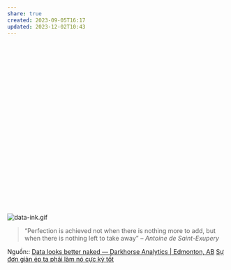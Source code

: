```yaml
---
share: true
created: 2023-09-05T16:17
updated: 2023-12-02T10:43
---
```

<div class="deck-embed js-deck-embed" style="aspect-ratio:1024/768;" data-ratio="1.3333333333333333" data-state="processed"><div class="speakerdeck-embed" data-title="false" data-skip-resize="true" data-id="87bb9f00ec1e01308020727faa1f9e72" data-name="Remove to Improve (the data-ink ratio)" data-ratio="1.3333333333333333" data-host="speakerdeck.com"></div></div>

![data-ink.gif](https://images.squarespace-cdn.com/content/v1/56713bf4dc5cb41142f28d1f/1450306653111-70K5IT30R69NWPDIE1ZJ/data-ink.gif?format=2500w)
> “Perfection is achieved not when there is nothing more to add, but when there is nothing left to take away” _– Antoine de Saint-Exupery_

Nguồn:: [Data looks better naked — Darkhorse Analytics | Edmonton, AB](https://www.darkhorseanalytics.com/blog/data-looks-better-naked/)
[Sự đơn giản ép ta phải làm nó cực kỳ tốt](../../../Qu%E1%BA%A3n%20l%C3%BD%20d%E1%BB%B1%20%C3%A1n,%20ph%C3%A1t%20tri%E1%BB%83n%20s%E1%BA%A3n%20ph%E1%BA%A9m,%20x%C3%A2y%20d%E1%BB%B1ng%20t%E1%BB%95%20ch%E1%BB%A9c/Th%C3%A0nh%20l%E1%BA%ADp%20d%E1%BB%B1%20%C3%A1n/Startup/S%E1%BB%B1%20%C4%91%C6%A1n%20gi%E1%BA%A3n%20%C3%A9p%20ta%20ph%E1%BA%A3i%20l%C3%A0m%20n%C3%B3%20c%E1%BB%B1c%20k%E1%BB%B3%20t%E1%BB%91t.md)